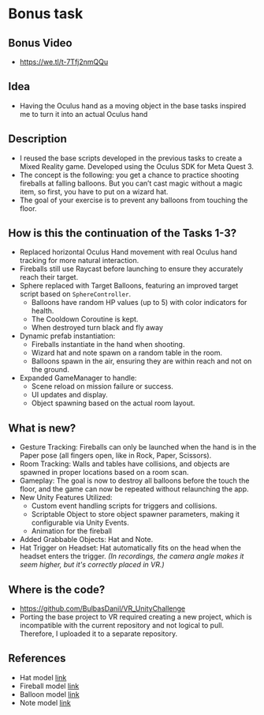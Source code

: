 # Bonus task


## Bonus Video


- https://we.tl/t-7Tfj2nmQQu

## Idea


- Having the Oculus hand as a moving object in the base tasks inspired me to turn it into an actual Oculus hand

## Description


- I reused the base scripts developed in the previous tasks to create a Mixed Reality game. Developed using the Oculus SDK for Meta Quest 3.
- The concept is the following: you get a chance to practice shooting fireballs at falling balloons. But you can’t cast magic without a magic item, so first, you have to put on a wizard hat.
- The goal of your exercise is to prevent any balloons from touching the floor.

## How is this the continuation of the Tasks 1-3?


- Replaced horizontal Oculus Hand movement with real Oculus hand tracking for more natural interaction.
- Fireballs still use Raycast before launching to ensure they accurately reach their target.
- Sphere replaced with Target Balloons, featuring an improved target script based on `SphereController`.
    - Balloons have random HP values (up to 5) with color indicators for health.
    - The Cooldown Coroutine is kept.
    - When destroyed turn black and fly away
- Dynamic prefab instantiation:
    - Fireballs instantiate in the hand when shooting.
    - Wizard hat and note spawn on a random table in the room.
    - Balloons spawn in the air, ensuring they are within reach and not on the ground.
- Expanded GameManager to handle:
    - Scene reload on mission failure or success.
    - UI updates and display.
    - Object spawning based on the actual room layout.

## What is new?


- Gesture Tracking: Fireballs can only be launched when the hand is in the Paper pose (all fingers open, like in Rock, Paper, Scissors).
- Room Tracking: Walls and tables have collisions, and objects are spawned in proper locations based on a room scan.
- Gameplay: The goal is now to destroy all balloons before the touch the floor, and the game can now be repeated without relaunching the app.
- New Unity Features Utilized:
    - Custom event handling scripts for triggers and collisions.
    - Scriptable Object to store object spawner parameters, making it configurable via Unity Events.
    - Animation for the fireball
- Added Grabbable Objects: Hat and Note.
- Hat Trigger on Headset: Hat automatically fits on the head when the headset enters the trigger. *(In recordings, the camera angle makes it seem higher, but it's correctly placed in VR.)*

## Where is the code?


- https://github.com/BulbasDanil/VR_UnityChallenge
- Porting the base project to VR required creating a new project, which is incompatible with the current repository and not logical to pull. Therefore, I uploaded it to a separate repository.

## References


- Hat model [link](https://www.fab.com/listings/d829c36c-9796-46f5-8b33-d50a19a5e38d)
- Fireball model [link](https://sketchfab.com/3d-models/fireball-vfx-911322f594b2480e8c3f9d49ff7619c6)
- Balloon model [link](https://sketchfab.com/3d-models/balloon-2-b6ba1d39d560436289bc6cb39e0c224c)
- Note model [link](https://sketchfab.com/3d-models/paper-e7eeeecef3204e65bde08976a77531ab#download)
